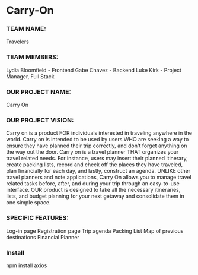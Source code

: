 # Carry-On

### TEAM NAME:
Travelers

### TEAM MEMBERS:
Lydia Bloomfield - Frontend 
Gabe Chavez - Backend
Luke Kirk - Project Manager, Full Stack

### OUR PROJECT NAME:
Carry On

### OUR PROJECT VISION:
Carry on is a product FOR individuals interested in traveling anywhere in the world. Carry on is intended to be used by users WHO are seeking a way to ensure they have planned their trip correctly, and don't forget anything on the way out the door. Carry on is a travel planner THAT organizes your travel related needs. For instance, users may insert their planned itinerary, 
 create packing lists, record and check off the places they have traveled, plan financially for each day, and lastly, construct an agenda. UNLIKE other travel planners and note applications, Carry On allows you to manage travel related tasks before, after, and during your trip through an easy-to-use interface. OUR product is designed to take all the necessary itineraries, lists, and budget planning for your next getaway and consolidate them in one simple space. 

### SPECIFIC FEATURES:
Log-in page
Registration page
Trip agenda
Packing List
Map of previous destinations
Financial Planner

### Install
npm install axios

